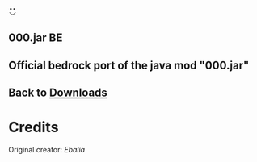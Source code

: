 ![null](images/ooo.png)

## 000.jar BE
Official bedrock port of the java mod "000.jar"
----------------
Back to [Downloads](Downloads.md)
----------------
# Credits

Original creator: *Ebalia*
